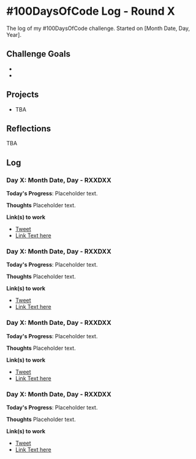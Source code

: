 # #100DaysOfCode Log - Round X

The log of my #100DaysOfCode challenge. Started on [Month Date, Day, Year].

## Challenge Goals

* 
* 

## Projects

* TBA

## Reflections

TBA


## Log

### Day X: Month Date, Day - RXXDXX

**Today's Progress**: Placeholder text.

**Thoughts** Placeholder text.

**Link(s) to work**
* [Tweet](https://www.google.com)
* [Link Text here](https://www.google.com)

### Day X: Month Date, Day - RXXDXX

**Today's Progress**: Placeholder text.

**Thoughts** Placeholder text.

**Link(s) to work**
* [Tweet](https://www.google.com)
* [Link Text here](https://www.google.com)

### Day X: Month Date, Day - RXXDXX

**Today's Progress**: Placeholder text.

**Thoughts** Placeholder text.

**Link(s) to work**
* [Tweet](https://www.google.com)
* [Link Text here](https://www.google.com)

### Day X: Month Date, Day - RXXDXX

**Today's Progress**: Placeholder text.

**Thoughts** Placeholder text.

**Link(s) to work**
* [Tweet](https://www.google.com)
* [Link Text here](https://www.google.com)
